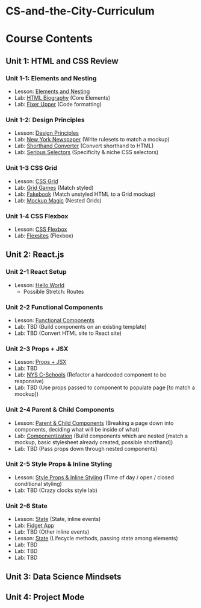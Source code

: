 # CS-and-the-City-Curriculum

# Course Contents

## Unit 1: HTML and CSS Review
### Unit 1-1: Elements and Nesting
* Lesson: [Elements and Nesting](html/1-html.md)
* Lab: <a href="https://github.com/upperlinecode/html_biography" target="_blank_">HTML Biography</a> (Core Elements)
* Lab: <a href="https://github.com/upperlinecode/FixerUpper" target="_blank_">Fixer Upper</a> (Code formatting)


### Unit 1-2: Design Principles
* Lesson: [Design Principles](html/2-html.md)
* Lab: <a href="https://github.com/upperlinecode/NewYorkNewspaper" target="_blank_">New York Newspaper</a> (Write rulesets to match a mockup)
* Lab: <a href="https://github.com/upperlinecode/ShorthandConverter" target="_blank_">Shorthand Converter</a> (Convert shorthand to HTML)
* Lab: <a href="https://github.com/upperlinecode/SeriousSelectors" target="_blank_">Serious Selectors</a> (Specificity & niche CSS selectors)

### Unit 1-3 CSS Grid
* Lesson: [CSS Grid](html/3-html.md)
* Lab: <a href="https://github.com/upperlinecode/GridGames" target="_blank_">Grid Games</a> (Match styled)
* Lab: <a href="https://github.com/upperlinecode/WebsiteEdition" target="_blank_">Fakebook</a> (Match unstyled HTML to a Grid mockup)
* Lab: <a href="https://github.com/upperlinecode/MockupMagic" target="_blank_">Mockup Magic</a> (Nested Grids)

### Unit 1-4 CSS Flexbox
* Lesson: [CSS Flexbox](html/4-html.md)
* Lab: <a href="https://github.com/upperlinecode/Flexbox" target="_blank_">Flexsites</a> (Flexbox)

## Unit 2: React.js
### Unit 2-1 React Setup
* Lesson: [Hello World](react/1-react.md)
	* Possible Stretch: Routes

### Unit 2-2 Functional Components
* Lesson: [Functional Components](react/2-react.md)
* Lab: TBD (Build components on an existing template)
* Lab: TBD (Convert HTML site to React site)

### Unit 2-3 Props + JSX
* Lesson: [Props + JSX](react/3-react.md)
* Lab: TBD
* Lab: [NYS C-Schools](https://github.com/upperlinecode/react-NYSED-lab) (Refactor a hardcoded component to be responsive)
* Lab: TBD (Use props passed to component to populate page [to match a mockup])

### Unit 2-4 Parent & Child Components
* Lesson: [Parent & Child Components](react/4-react.md) (Breaking a page down into components, deciding what will be inside of what)
* Lab: [Componentization](https://github.com/upperlinecode/react-parent-child-lab) (Build components which are nested [match a mockup, basic stylesheet already created, possible shorthand])
* Lab: TBD (Pass props down through nested components)

### Unit 2-5 Style Props & Inline Styling
* Lesson: [Style Props & Inline Styling](react/5-react.md) (Time of day / open / closed conditional styling)
* Lab: TBD (Crazy clocks style lab)

### Unit 2-6 State
* Lesson: [State](react/6a-react.md) (State, inline events)
* Lab: [Fidget App](https://github.com/upperlinecode/react-state-lab)
* Lab: TBD (Other inline events)
* Lesson: [State](react/6b-react.md) (Lifecycle methods, passing state among elements)
* Lab: TBD
* Lab: TBD
* Lab: TBD

## Unit 3: Data Science Mindsets

## Unit 4: Project Mode
